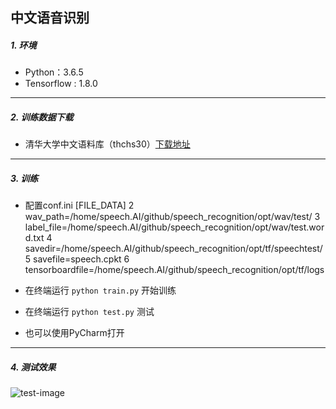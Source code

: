 ## 中文语音识别
##### 1. 环境
- Python：3.6.5
- Tensorflow : 1.8.0
------
##### 2. 训练数据下载
- 清华大学中文语料库（thchs30）[下载地址](http://www.openslr.org/18/)

------

##### 3. 训练
- 配置conf.ini
[FILE_DATA] 
  2 wav_path=/home/speech.AI/github/speech_recognition/opt/wav/test/
  3 label_file=/home/speech.AI/github/speech_recognition/opt/wav/test.word.txt
  4 savedir=/home/speech.AI/github/speech_recognition/opt/tf/speechtest/
  5 savefile=speech.cpkt
  6 tensorboardfile=/home/speech.AI/github/speech_recognition/opt/tf/logs
  
- 在终端运行 ```python train.py``` 开始训练
- 在终端运行 ```python test.py``` 测试
- 也可以使用PyCharm打开

------

##### 4. 测试效果
![test-image](https://github.com/jx1100370217/ASR_dosmono/blob/master/images/1.png)
